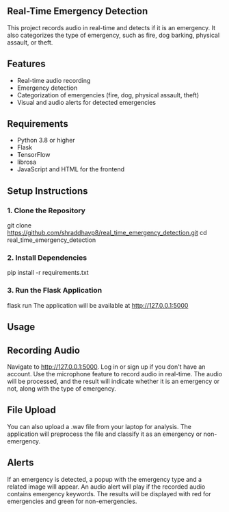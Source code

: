 ## Real-Time Emergency Detection

This project records audio in real-time and detects if it is an emergency. It also categorizes the type of emergency, such as fire, dog barking, physical assault, or theft.

## Features
- Real-time audio recording
- Emergency detection
- Categorization of emergencies (fire, dog, physical assault, theft)
- Visual and audio alerts for detected emergencies

## Requirements
- Python 3.8 or higher
- Flask
- TensorFlow
- librosa
- JavaScript and HTML for the frontend

## Setup Instructions

### 1. Clone the Repository
git clone https://github.com/shraddhavp8/real_time_emergency_detection.git
cd real_time_emergency_detection
### 2. Install Dependencies
pip install -r requirements.txt
### 3. Run the Flask Application
flask run
The application will be available at http://127.0.0.1:5000

## Usage
## Recording Audio
Navigate to http://127.0.0.1:5000.
Log in or sign up if you don't have an account.
Use the microphone feature to record audio in real-time.
The audio will be processed, and the result will indicate whether it is an emergency or not, along with the type of emergency.
## File Upload
You can also upload a .wav file from your laptop for analysis.
The application will preprocess the file and classify it as an emergency or non-emergency.
## Alerts
If an emergency is detected, a popup with the emergency type and a related image will appear.
An audio alert will play if the recorded audio contains emergency keywords.
The results will be displayed with red for emergencies and green for non-emergencies.
